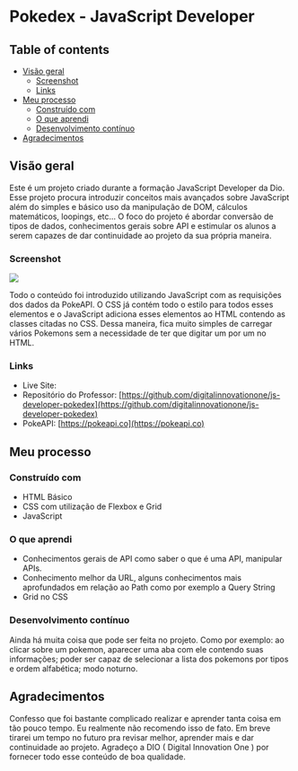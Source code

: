 # Pokedex - JavaScript Developer

## Table of contents

- [Visão geral](#visão-geral)
  - [Screenshot](#screenshot)
  - [Links](#links)
- [Meu processo](#meu-processo)
  - [Construído com](#construído-com)
  - [O que aprendi](#o-que-aprendi)
  - [Desenvolvimento contínuo](#desenvolvimento-contínuo)
- [Agradecimentos](#agradecimentos)

## Visão geral

Este é um projeto criado durante a formação JavaScript Developer da Dio. Esse projeto procura introduzir conceitos mais avançados sobre JavaScript além do simples e básico uso da manipulação de DOM, cálculos matemáticos, loopings, etc... O foco do projeto é abordar conversão de tipos de dados, conhecimentos gerais sobre API e estimular os alunos a serem capazes de dar continuidade ao projeto da sua própria maneira.

### Screenshot

![](./src/screenshot.jpg)

Todo o conteúdo foi introduzido utilizando JavaScript com as requisições dos dados da PokeAPI. O CSS já contém todo o estilo para todos esses elementos e o JavaScript adiciona esses elementos ao HTML contendo as classes citadas no CSS. Dessa maneira, fica muito simples de carregar vários Pokemons sem a necessidade de ter que digitar um por um no HTML.

### Links

- Live Site: [](https://your-live-site-url.com)
- Repositório do Professor: [https://github.com/digitalinnovationone/js-developer-pokedex](https://github.com/digitalinnovationone/js-developer-pokedex)
- PokeAPI: [https://pokeapi.co](https://pokeapi.co)

## Meu processo

### Construído com

- HTML Básico
- CSS com utilização de Flexbox e Grid
- JavaScript

### O que aprendi

- Conhecimentos gerais de API como saber o que é uma API, manipular APIs.
- Conhecimento melhor da URL, alguns conhecimentos mais aprofundados em relação ao Path como por exemplo a Query String
- Grid no CSS

### Desenvolvimento contínuo

Ainda há muita coisa que pode ser feita no projeto. Como por exemplo: ao clicar sobre um pokemon, aparecer uma aba com ele contendo suas informações; poder ser capaz de selecionar a lista dos pokemons por tipos e ordem alfabética; modo noturno.  

## Agradecimentos

Confesso que foi bastante complicado realizar e aprender tanta coisa em tão pouco tempo. Eu realmente não recomendo isso de fato. Em breve tirarei um tempo no futuro pra revisar melhor, aprender mais e dar continuidade ao projeto.
Agradeço a DIO ( Digital Innovation One ) por fornecer todo esse conteúdo de boa qualidade.


